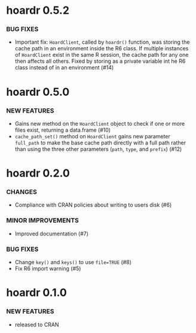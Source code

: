 hoardr 0.5.2
============

### BUG FIXES

* Important fix: `HoardClient`, called by `hoardr()` function, was storing the cache path in an environment inside the R6 class. If multiple instances of `HoardClient` exist in the same R session, the cache path for any one then affects all others. Fixed by storing as a private variable int he R6 class instead of in an environment (#14)


hoardr 0.5.0
============

### NEW FEATURES

* Gains new method on the `HoardClient` object to check if one or more files exist, returning a data.frame (#10)
* `cache_path_set()` method on `HoardClient` gains new parameter `full_path` to make the base cache path directly with a full path rather than using the three other parameters (`path`, `type`, and `prefix`) (#12)


hoardr 0.2.0
============

### CHANGES

* Compliance with CRAN policies about writing to users disk (#6)

### MINOR IMPROVEMENTS

* Improved documentation (#7)

### BUG FIXES

* Change `key()` and `keys()` to use `file=TRUE` (#8)
* Fix R6 import warning (#5)


hoardr 0.1.0
============

### NEW FEATURES

* released to CRAN

